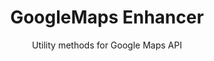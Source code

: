 ---
title: GoogleMaps Enhancer
subtitle: Utility methods for Google Maps API
code: https://github.com/NotWoods/unity-polygon-2d-editor
summary: >
  A script to add some enhancements to the Google Maps JavaScript API by extending their prototypes.
---